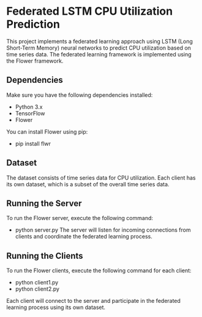 # Federated LSTM CPU Utilization Prediction

This project implements a federated learning approach using LSTM (Long Short-Term Memory) neural networks to predict CPU utilization based on time series data. The federated learning framework is implemented using the Flower framework.

## Dependencies

Make sure you have the following dependencies installed:
- Python 3.x
- TensorFlow
- Flower

You can install Flower using pip:
- pip install flwr

## Dataset

The dataset consists of time series data for CPU utilization. Each client has its own dataset, which is a subset of the overall time series data.

## Running the Server

To run the Flower server, execute the following command:
- python server.py
The server will listen for incoming connections from clients and coordinate the federated learning process.

## Running the Clients

To run the Flower clients, execute the following command for each client:
- python client1.py
- python client2.py

Each client will connect to the server and participate in the federated learning process using its own dataset.